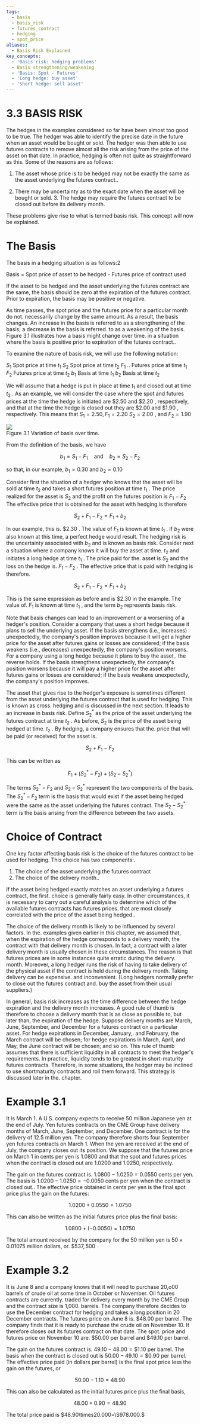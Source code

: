 ```yaml
---
tags:
  - basis
  - basis_risk
  - futures_contract
  - hedging
  - spot_price
aliases:
  - Basis Risk Explained
key_concepts:
  - 'Basis risk: hedging problems'
  - Basis strengthening/weakening
  - 'Basis: Spot - Futures'
  - 'Long hedge: buy asset'
  - 'Short hedge: sell asset'
---
```


# 3.3 BASIS RISK  

The hedges in the examples considered so far have been almost too good to be true. The hedger was able to identify the precise date in the future when an asset would be bought or sold. The hedger was then able to use futures contracts to remove almost all the risk arising from the price of the asset on that date. In practice, hedging is often not quite as straightforward as this. Some of the reasons are as follows:  

1. The asset whose price is to be hedged may not be exactly the same as the asset underlying the futures contract..  

2. There may be uncertainty as to the exact date when the asset will be bought or sold. 3. The hedge may require the futures contract to be closed out before its delivery month.  

These problems give rise to what is termed basis risk. This concept will now be explained.  

# The Basis  

The basis in a hedging situation is as follows:2  

Basis $=$ Spot price of asset to be hedged - Futures price of contract used  

If the asset to be hedged and the asset underlying the futures contract are the same, the basis should be zero at the expiration of the futures contract. Prior to expiration, the basis may be positive or negative.  

As time passes, the spot price and the futures price for a particular month do not. necessarily change by the same amount. As a result, the basis changes. An increase in the basis is referred to as a strengthening of the basis; a decrease in the basis is referred. to as a weakening of the basis. Figure 3.1 illustrates how a basis might change over time. in a situation where the basis is positive prior to expiration of the futures contract..  

To examine the nature of basis risk, we will use the following notation:  

$S_{1}$ Spot price at time $t_{1}$ $S_{2}$ Spot price at time $t_{2}$ $F_{1}$ .. Futures price at time $t_{1}$ $F_{2}$ Futures price at time $t_{2}$ $b_{1}$ Basis at time $t_{1}$ $b_{2}$ Basis at time $t_{2}$  

We will assume that a hedge is put in place at time $t_{1}$ and closed out at time $t_{2}$ . As an example, we will consider the case where the spot and futures prices at the time the hedge is initiated are $\$2.50$ and $\$2.20$ , respectively, and that at the time the hedge is closed out they are $\$2.00$ and $\$1.90$ , respectively. This means that $S_{1}=2.50,F_{1}=2.20$ $S_{2}=2.00$ , and $F_{2}=1.90$  

![](2086bec2cc543cadd9fd3f9ad139c921d19d3c35dcfb836246d70a2bee4654a0.jpg)  
Figure 3.1 Variation of basis over time.  

From the definition of the basis, we have  

$$
b_{1}=S_{1}-F_{1}\quad\mathrm{and}\quad b_{2}=S_{2}-F_{2}
$$  

so that, in our example, $b_{1}=0.30$ and $b_{2}=0.10$  

Consider first the situation of a hedger who knows that the asset will be sold at time $t_{2}$ and takes a short futures position at time $t_{1}$ . The price realized for the asset is $S_{2}$ and the profit on the futures position is $F_{1}\mathrm{~-~}F_{2}$ The effective price that is obtained for the asset with hedging is therefore  

$$
S_{2}+F_{1}-F_{2}=F_{1}+b_{2}
$$  

In our example, this is. $\$2.30$ . The value of $F_{1}$ is known at time $t_{1}$ . If $b_{2}$ were also known at this time, a perfect hedge would result. The hedging risk is the uncertainty associated with $b_{2}$ and is known as basis risk. Consider next a situation where a company knows it will buy the asset at time. $t_{2}$ and initiates a long hedge at time $t_{1}$ . The price paid for the. asset is $S_{2}$ and the loss on the hedge is. $F_{1}-F_{2}$ . The effective price that is paid with hedging is therefore.  

$$
S_{2}+F_{1}-F_{2}=F_{1}+b_{2}
$$  

This is the same expression as before and is $\$2.30$ in the example. The value of. $F_{1}$ is known at time $t_{1}$ , and the term $b_{2}$ represents basis risk.  

Note that basis changes can lead to an improvement or a worsening of a hedger's position. Consider a company that uses a short hedge because it plans to sell the underlying asset. If the basis strengthens (i.e., increases) unexpectedly, the company's position improves because it will get a higher price for the asset after futures gains or losses are considered; if the basis weakens (i.e., decreases) unexpectedly, the company's position worsens. For a company using a long hedge because it plans to buy the asset,. the reverse holds. If the basis strengthens unexpectedly, the company's position worsens because it will pay a higher price for the asset after futures gains or losses are considered; if the basis weakens unexpectedly, the company's position improves.  

The asset that gives rise to the hedger's exposure is sometimes different from the asset underlying the futures contract that is used for hedging. This is known as cross. hedging and is discussed in the next section. It leads to an increase in basis risk. Define $S_{2}^{*}$ as the price of the asset underlying the futures contract at time $t_{2}$ . As before, $S_{2}$ is the price of the asset being hedged at time. $t_{2}$ . By hedging, a company ensures that the. price that will be paid (or received) for the asset is.  

$$
S_{2}+F_{1}-F_{2}
$$  

This can be written as  

$$
F_{1}+(S_{2}^{*}-F_{2})+(S_{2}-S_{2}^{*})
$$  

The terms $S_{2}^{*}-F_{2}$ and $S_{2}-S_{2}^{*}$ represent the two components of the basis. The $S_{2}^{*}-F_{2}$ term is the basis that would exist if the asset being hedged were the same as the asset underlying the futures contract. The $S_{2}-S_{2}^{*}$ term is the basis arising from the difference between the two assets.  

# Choice of Contract  

One key factor affecting basis risk is the choice of the futures contract to be used for hedging. This choice has two components:.  

1. The choice of the asset underlying the futures contract   
2. The choice of the delivery month..  

If the asset being hedged exactly matches an asset underlying a futures contract, the first. choice is generally fairly easy. In other circumstances, it is necessary to carry out a careful analysis to determine which of the available futures contracts has futures prices. that are most closely correlated with the price of the asset being hedged..  

The choice of the delivery month is likely to be influenced by several factors. In the. examples given earlier in this chapter, we assumed that, when the expiration of the hedge corresponds to a delivery month, the contract with that delivery month is chosen. In fact, a contract with a later delivery month is usually chosen in these circumstances. The reason is that futures prices are in some instances quite erratic during the delivery. month. Moreover, a long hedger runs the risk of having to take delivery of the physical asset if the contract is held during the delivery month. Taking delivery can be expensive. and inconvenient. (Long hedgers normally prefer to close out the futures contract and. buy the asset from their usual suppliers.)  

In general, basis risk increases as the time difference between the hedge expiration and the delivery month increases. A good rule of thumb is therefore to choose a delivery month that is as close as possible to, but later than, the expiration of the hedge. Suppose delivery months are March, June, September, and December for a futures contract on a particular asset. For hedge expirations in December, January,. and February, the March contract will be chosen; for hedge expirations in March, April, and May, the June contract will be chosen; and so on. This rule of thumb assumes that there is sufficient liquidity in all contracts to meet the hedger's requirements. In practice, liquidity tends to be greatest in short-maturity futures contracts. Therefore, in some situations, the hedger may be inclined to use shortmaturity contracts and roll them forward. This strategy is discussed later in the. chapter.  

# Example 3.1  

It is March 1. A U.S. company expects to receive 50 million Japanese yen at the end of July. Yen futures contracts on the CME Group have delivery months of March, June, September, and December. One contract is for the delivery of 12.5 million yen. The company therefore shorts four September yen futures contracts on March 1. When the yen are received at the end of July, the company closes out its position. We suppose that the futures price on March 1 in cents per yen is 1.0800 and that the spot and futures prices when the contract is closed out are 1.0200 and 1.0250, respectively.  

The gain on the futures contract is. $1.0800-1.0250=0.0550$ cents per yen. The basis is $1.0200-1.0250=-0.0050$ cents per yen when the contract is closed out.. The effective price obtained in cents per yen is the final spot price plus the gain on the futures:  

$$
1.0200+0.0550=1.0750
$$  

This can also be written as the initial futures price plus the final basis:  

$$
1.0800+(-0.0050)=1.0750
$$  

The total amount received by the company for the 50 million yen is $50\times0.01075$ million dollars, or. $\$537,500$  

# Example 3.2  

It is June 8 and a company knows that it will need to purchase 20,o00 barrels of crude oil at some time in October or November. Oil futures contracts are currently. traded for delivery every month by the CME Group and the contract size is 1,000. barrels. The company therefore decides to use the December contract for hedging and takes a long position in 20 December contracts. The futures price on June 8 is. $\$48.00$ per barrel. The company finds that it is ready to purchase the crude oil on November 10. It therefore closes out its futures contract on that date. The spot. price and futures price on November 10 are. $\$50.00$ per barrel and $\$49.10$ per barrel.  

The gain on the futures contract is. $49.10-48.00=\$1.10$ per barrel. The basis when the contract is closed out is $50.00-49.10=\$0.90$ per barrel. The effective price paid (in dollars per barrel) is the final spot price less the gain on the futures, or  

$$
50.00-1.10=48.90
$$  

This can also be calculated as the initial futures price plus the final basis,  

$$
48.00+0.90=48.90
$$  

The total price paid is $48.90\times20.000=\S978.000.$  
